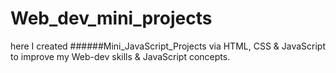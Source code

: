 # Web_dev_mini_projects
here I created ######Mini_JavaScript_Projects via HTML, CSS &amp; JavaScript to improve my Web-dev skills &amp; JavaScript concepts.
